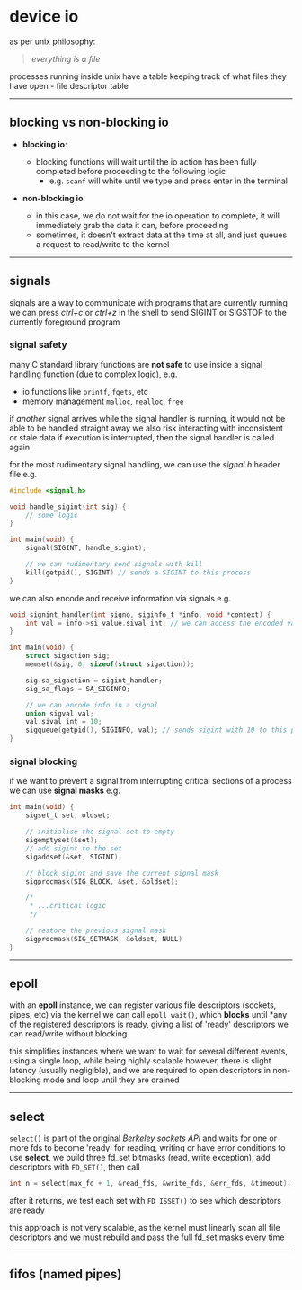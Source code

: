 # device io

as per unix philosophy:

> *everything is a file* 

processes running inside unix have a table keeping track of what files they have open - file descriptor table

---

## blocking vs non-blocking io

- **blocking io**:
    - blocking functions will wait until the io action has been fully completed before proceeding to the following logic
        - e.g. `scanf` will white until we type and press enter in the terminal

- **non-blocking io**:
    - in this case, we do not wait for the io operation to complete, it will immediately grab the data it can, before proceeding
    - sometimes, it doesn't extract data at the time at all, and just queues a request to read/write to the kernel

---

## signals

signals are a way to communicate with programs that are currently running
we can press *ctrl+c* or *ctrl+z* in the shell to send SIGINT or SIGSTOP to the currently foreground program

### signal safety 

many C standard library functions are **not safe** to use inside a signal handling function (due to complex logic), e.g.

- io functions like `printf`, `fgets`, etc
- memory management `malloc`, `realloc`, `free`

if *another* signal arrives while the signal handler is running, it would not be able to be handled straight away
we also risk interacting with inconsistent or stale data if execution is interrupted, then the signal handler is called again

for the most rudimentary signal handling, we can use the *signal.h* header file
e.g.
```c
#include <signal.h>

void handle_sigint(int sig) {
    // some logic
}

int main(void) {
    signal(SIGINT, handle_sigint);

    // we can rudimentary send signals with kill
    kill(getpid(), SIGINT) // sends a SIGINT to this process
}
```

we can also encode and receive information via signals
e.g.
```c
void signint_handler(int signo, siginfo_t *info, void *context) {
    int val = info->si_value.sival_int; // we can access the encoded value as such
}

int main(void) {
    struct sigaction sig;
    memset(&sig, 0, sizeof(struct sigaction));

    sig.sa_sigaction = sigint_handler;
    sig_sa_flags = SA_SIGINFO;

    // we can encode info in a signal
    union sigval val;
    val.sival_int = 10;
    sigqueue(getpid(), SIGINFO, val); // sends sigint with 10 to this process
}
```

### signal blocking

if we want to prevent a signal from interrupting critical sections of a process we can use **signal masks**
e.g.
```c
int main(void) {
    sigset_t set, oldset;

    // initialise the signal set to empty
    sigemptyset(&set);
    // add sigint to the set
    sigaddset(&set, SIGINT);

    // block sigint and save the current signal mask
    sigprocmask(SIG_BLOCK, &set, &oldset);

    /*
     * ...critical logic
     */

    // restore the previous signal mask
    sigprocmask(SIG_SETMASK, &oldset, NULL)
}
```

---

## epoll

with an **epoll** instance, we can register various file descriptors (sockets, pipes, etc) via the kernel
we can call `epoll_wait()`, which **blocks** until *any of the registered descriptors is ready, giving a list of 'ready' descriptors we can read/write without blocking

this simplifies instances where we want to wait for several different events, using a single loop, while being highly scalable
however, there is slight latency (usually negligible), and we are required to open descriptors in non-blocking mode and loop until they are drained

---

## select

`select()` is part of the original *Berkeley sockets API* and waits for one or more fds to become 'ready' for reading, writing or have error conditions
to use **select**, we build three fd_set bitmasks (read, write exception), add descriptors with `FD_SET()`, then call
```c
int n = select(max_fd + 1, &read_fds, &write_fds, &err_fds, &timeout);
```

after it returns, we test each set with `FD_ISSET()` to see which descriptors are ready

this approach is not very scalable, as the kernel must linearly scan all file descriptors and we must rebuild and pass the full fd_set masks every time

---

## fifos (named pipes)
